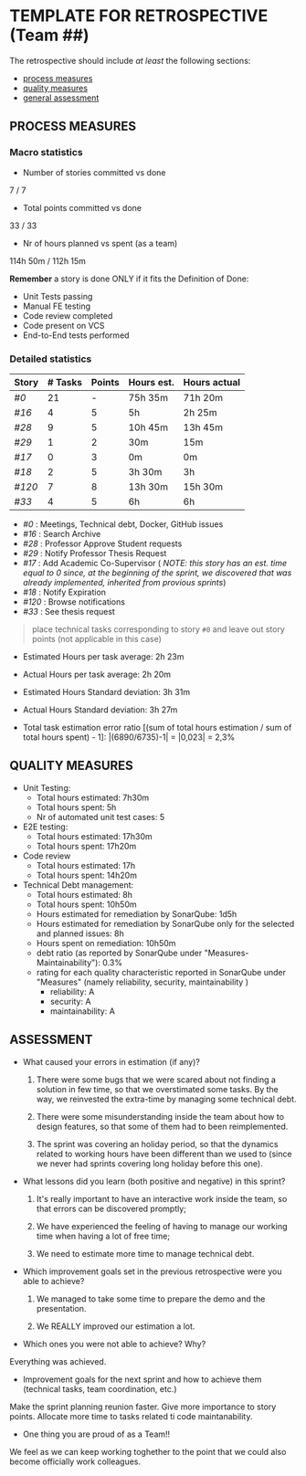 TEMPLATE FOR RETROSPECTIVE (Team ##)
=====================================

The retrospective should include _at least_ the following
sections:

- [process measures](#process-measures)
- [quality measures](#quality-measures)
- [general assessment](#assessment)

## PROCESS MEASURES 

### Macro statistics

- Number of stories committed vs done 

7 / 7

- Total points committed vs done 

33 / 33

- Nr of hours planned vs spent (as a team)

114h 50m / 112h 15m


**Remember**  a story is done ONLY if it fits the Definition of Done:
 
- Unit Tests passing
- Manual FE testing
- Code review completed
- Code present on VCS
- End-to-End tests performed


### Detailed statistics

| Story  | # Tasks | Points | Hours est. | Hours actual |
|--------|---------|--------|------------|--------------|
| _#0_   |    21   |    -   |   75h 35m    |  71h 20m   |
| _#16_  |    4    |    5   |    5h        |   2h 25m   |
| _#28_  |    9    |    5   |  10h 45m     |   13h 45m  |   
| _#29_  |    1    |    2   |     30m      |     15m    | 
| _#17_  |    0    |    3   |      0m      |     0m     |
| _#18_  |    2    |    5   |    3h 30m    |     3h     |
| _#120_ |    7    |    8   |    13h 30m   |   15h 30m  |
| _#33_  |    4    |    5   |      6h      |    6h      |      
   
- _#0_ : Meetings, Technical debt, Docker, GitHub issues
- _#16_ : Search Archive
- _#28_ : Professor Approve Student requests
- _#29_ : Notify Professor Thesis Request
- _#17_ : Add Academic Co-Supervisor (<i> NOTE: this story has an est. time equal to 0 since, at the beginning of the sprint, we discovered that was already implemented, inherited from provious sprints</i>)
- _#18_ : Notify Expiration
- _#120_ : Browse notifications
- _#33_ : See thesis request

> place technical tasks corresponding to story `#0` and leave out story points (not applicable in this case)

- Estimated Hours per task average: 2h 23m
- Actual Hours per task average: 2h 20m
- Estimated Hours Standard deviation: 3h 31m
- Actual Hours Standard deviation: 3h 27m

- Total task estimation error ratio [(sum of total hours estimation / sum of total hours spent) - 1]:  |(6890/6735)-1|  = |0,023| = 2,3%

  
## QUALITY MEASURES 

- Unit Testing:
  - Total hours estimated: 7h30m
  - Total hours spent: 5h
  - Nr of automated unit test cases: 5
- E2E testing:
  - Total hours estimated: 17h30m
  - Total hours spent:  17h20m
- Code review 
  - Total hours estimated: 17h
  - Total hours spent:  14h20m
- Technical Debt management:
  - Total hours estimated: 8h
  - Total hours spent: 10h50m 
  - Hours estimated for remediation by SonarQube: 1d5h 
  - Hours estimated for remediation by SonarQube only for the selected and planned issues: 8h 
  - Hours spent on remediation: 10h50m
  - debt ratio (as reported by SonarQube under "Measures-Maintainability"): 0.3%
  - rating for each quality characteristic reported in SonarQube under "Measures" (namely reliability, security, maintainability )
    - reliability:  A
    - security: A
    - maintainability: A
  
## ASSESSMENT

- What caused your errors in estimation (if any)?

  1. There were some bugs that we were scared about not finding a solution in few time, so that we overstimated some tasks. 
By the way, we reinvested the extra-time by managing some technical debt.

  2. There were some misunderstanding inside the team about how to design features, so that some of them had to been
reimplemented. 

  3. The sprint was covering an holiday period, so that the dynamics related to working hours have been different than we used to (since we never had sprints covering long holiday before this one).


- What lessons did you learn (both positive and negative) in this sprint?

  1. It's really important to have an interactive work inside the team, so that errors can be discovered promptly;

  2. We have experienced the feeling of having to manage our working time when having a lot of free time;

  3. We need to estimate more time to manage technical debt.

- Which improvement goals set in the previous retrospective were you able to achieve? 

  1. We managed to take some time to prepare the demo and the presentation.
  
  2. We REALLY improved our estimation a lot.

- Which ones you were not able to achieve? Why?

Everything was achieved.


- Improvement goals for the next sprint and how to achieve them (technical tasks, team coordination, etc.)

Make the sprint planning reunion faster.
Give more importance to story points.
Allocate more time to tasks related ti code maintanability.

- One thing you are proud of as a Team!!

We feel as we can keep working toghether to the point that we could also become officially work colleagues.
